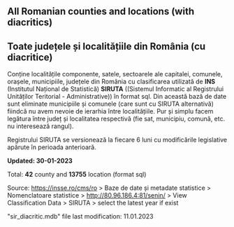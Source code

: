 ## All Romanian counties and locations (with diacritics)
## Toate județele și localitățiile din România (cu diacritice)

Conține localitățile componente, satele, sectoarele ale capitalei, comunele, orașele, municipiile, județele din România cu clasificarea utilizată de **INS** (Institutul Național de Statistică) **SIRUTA** ((Sistemul Informatic al Registrului Unităților Teritorial - Administrative)) în format sql. Din această bază de date sunt eliminate municipiile și comunele (care sunt cu SIRUTA alternativă) fiindcă nu avem nevoie de ierarhia între localitățiile. Pur și simplu facem legătura între județ și localitatea respectivă (fie sat, municipiu, comună, etc. nu interesează rangul).

Registrului SIRUTA se versionează la fiecare 6 luni cu modificările legislative apărute în perioada anterioară.


**Updated: 30-01-2023**

Total: **42** county and **13755** location (format sql)

Source:
https://insse.ro/cms/ro > Baze de date și metadate statistice > Nomenclatoare statistice > http://80.96.186.4:81/senin/ > View Classification Data > SIRUTA > select the latest year if exist

"sir_diacritic.mdb" file last modification: 11.01.2023
